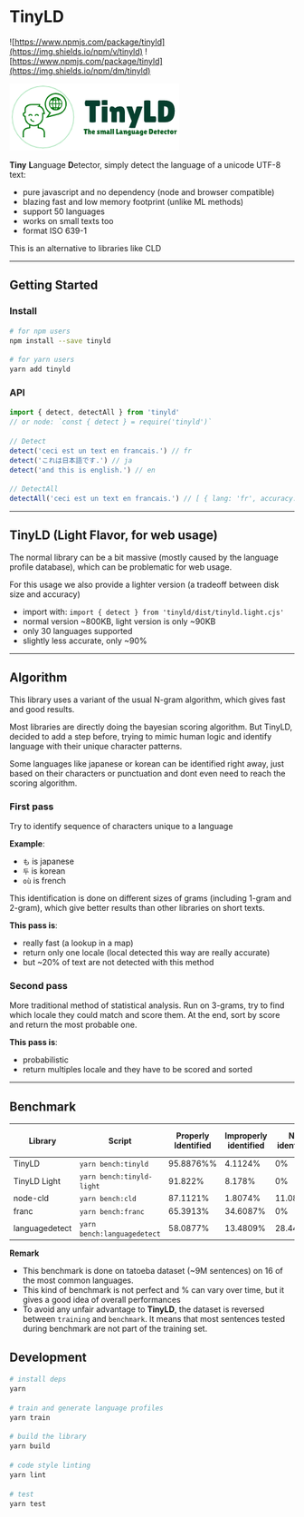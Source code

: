 # TinyLD

![https://www.npmjs.com/package/tinyld](https://img.shields.io/npm/v/tinyld)
![https://www.npmjs.com/package/tinyld](https://img.shields.io/npm/dm/tinyld)

![logo](./banner.png)

**Tiny** **L**anguage **D**etector, simply detect the language of a unicode UTF-8 text:

- pure javascript and no dependency (node and browser compatible)
- blazing fast and low memory footprint (unlike ML methods)
- support 50 languages
- works on small texts too
- format ISO 639-1

This is an alternative to libraries like CLD

---

## Getting Started

### Install

```sh
# for npm users
npm install --save tinyld

# for yarn users
yarn add tinyld
```

### API

```js
import { detect, detectAll } from 'tinyld'
// or node: `const { detect } = require('tinyld')`

// Detect
detect('ceci est un text en francais.') // fr
detect('これは日本語です.') // ja
detect('and this is english.') // en

// DetectAll
detectAll('ceci est un text en francais.') // [ { lang: 'fr', accuracy: 0.5238 }, { lang: 'ro', accuracy: 0.3802 }, ... ]
```

---

## TinyLD (Light Flavor, for web usage)

The normal library can be a bit massive (mostly caused by the language profile database), which can be problematic for web usage.

For this usage we also provide a lighter version (a tradeoff between disk size and accuracy)

- import with: `import { detect } from 'tinyld/dist/tinyld.light.cjs'`
- normal version ~800KB, light version is only ~90KB
- only 30 languages supported
- slightly less accurate, only ~90%

---

## Algorithm

This library uses a variant of the usual N-gram algorithm, which gives fast and good results.

Most libraries are directly doing the bayesian scoring algorithm. But TinyLD, decided to add a step before, trying to mimic human logic and identify language with their unique character patterns.

Some languages like japanese or korean can be identified right away, just based on their characters or punctuation and dont even need to reach the scoring algorithm.

### First pass

Try to identify sequence of characters unique to a language

**Example**:

- `も` is japanese
- `두` is korean
- `où` is french

This identification is done on different sizes of grams (including 1-gram and 2-gram), which give better results than other libraries on short texts.

**This pass is**:

- really fast (a lookup in a map)
- return only one locale (local detected this way are really accurate)
- but ~20% of text are not detected with this method

### Second pass

More traditional method of statistical analysis. Run on 3-grams, try to find which locale they could match and score them.
At the end, sort by score and return the most probable one.

**This pass is**:

- probabilistic
- return multiples locale and they have to be scored and sorted

---

## Benchmark

| Library        | Script                      | Properly Identified | Improperly identified | Not identified | Avg Execution Time | Disk Size |
| -------------- | --------------------------- | ------------------- | --------------------- | -------------- | ------------------ | --------- |
| TinyLD         | `yarn bench:tinyld`         | 95.8876%%           | 4.1124%               | 0%             | 45.4203ms.         | 878KB     |
| TinyLD Light   | `yarn bench:tinyld-light`   | 91.822%             | 8.178%                | 0%             | 36.4051ms.         | 92KB      |
| node-cld       | `yarn bench:cld`            | 87.1121%            | 1.8074%               | 11.08%         | 56.38ms.           | > 10MB    |
| franc          | `yarn bench:franc`          | 65.3913%            | 34.6087%              | 0%             | 132.59ms.          | 353.5kb   |
| languagedetect | `yarn bench:languagedetect` | 58.0877%            | 13.4809%              | 28.4414%       | 159.56ms.          | 243.6kb   |

**Remark**

- This benchmark is done on tatoeba dataset (~9M sentences) on 16 of the most common languages.
- This kind of benchmark is not perfect and % can vary over time, but it gives a good idea of overall performances
- To avoid any unfair advantage to **TinyLD**, the dataset is reversed between `training` and `benchmark`. It means that most sentences tested during benchmark are not part of the training set.

## Development

```sh
# install deps
yarn

# train and generate language profiles
yarn train

# build the library
yarn build

# code style linting
yarn lint

# test
yarn test
```
